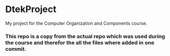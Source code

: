 # DtekProject
My project for the Computer Organization and Components course.

### This repo is a copy from the actual repo which was used during the course and therefor the all the files where added in one commit.

